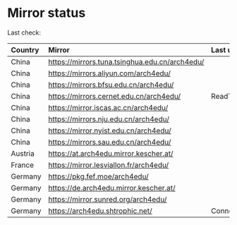 <script src="./time.js"></script>
# Mirror status
Last check: <script type="text/javascript">localize(1751916074.4686687);</script>

|Country|Mirror|Last update|
|:------|:-----|:----------|
|China|https://mirrors.tuna.tsinghua.edu.cn/arch4edu/|<script type="text/javascript">localize(1751871003);</script>|
|China|https://mirrors.aliyun.com/arch4edu/|<script type="text/javascript">localize(1751871003);</script>|
|China|https://mirrors.bfsu.edu.cn/arch4edu/|<script type="text/javascript">localize(1751871003);</script>|
|China|https://mirrors.cernet.edu.cn/arch4edu/|ReadTimeout|
|China|https://mirror.iscas.ac.cn/arch4edu/|<script type="text/javascript">localize(1751871003);</script>|
|China|https://mirrors.nju.edu.cn/arch4edu/|<script type="text/javascript">localize(1751784953);</script>|
|China|https://mirror.nyist.edu.cn/arch4edu/|<script type="text/javascript">localize(1751871003);</script>|
|China|https://mirrors.sau.edu.cn/arch4edu/|<script type="text/javascript">localize(1751611985);</script>|
|Austria|https://at.arch4edu.mirror.kescher.at/|<script type="text/javascript">localize(1751871003);</script>|
|France|https://mirror.lesviallon.fr/arch4edu/|<script type="text/javascript">localize(1751871003);</script>|
|Germany|https://pkg.fef.moe/arch4edu/|<script type="text/javascript">localize(1751871003);</script>|
|Germany|https://de.arch4edu.mirror.kescher.at/|<script type="text/javascript">localize(1751871003);</script>|
|Germany|https://mirror.sunred.org/arch4edu/|<script type="text/javascript">localize(1751871003);</script>|
|Germany|https://arch4edu.shtrophic.net/|ConnectionError|

<script src="./tablefilter/tablefilter.js"></script>
<script src="./table.js"></script>